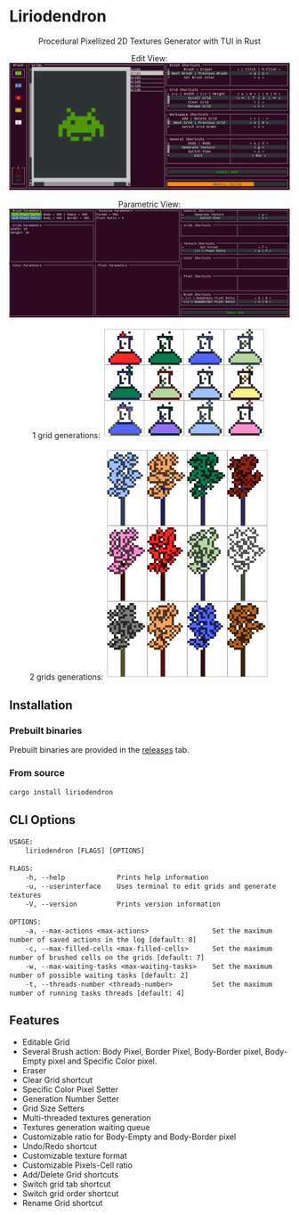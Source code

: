 # Liriodendron

<div align="center">

Procedural Pixellized 2D Textures Generator with TUI in Rust

Edit View:
<img src="./assets/Liriodendron_editview_0_2_0.png" />

Parametric View:
<img src="./assets/Liriodendron_parametricview_0_2_0.png" />

1 grid generations:
<img src="./assets/1gridtextures.png" />

2 grids generations:
<img src="./assets/composedtextures.png" />

</div>

## Installation

### Prebuilt binaries

Prebuilt binaries are provided in the [releases](https://github.com/pabtomas/liriodendron/releases) tab.

### From source

```bash
cargo install liriodendron
```

## CLI Options

```
USAGE:
    liriodendron [FLAGS] [OPTIONS]

FLAGS:
    -h, --help             Prints help information
    -u, --userinterface    Uses terminal to edit grids and generate textures
    -V, --version          Prints version information

OPTIONS:
    -a, --max-actions <max-actions>                Set the maximum number of saved actions in the log [default: 8]
    -c, --max-filled-cells <max-filled-cells>      Set the maximum number of brushed cells on the grids [default: 7]
    -w, --max-waiting-tasks <max-waiting-tasks>    Set the maximum number of possible waiting tasks [default: 2]
    -t, --threads-number <threads-number>          Set the maximum number of running tasks threads [default: 4]
```

## Features

 - Editable Grid
 - Several Brush action: Body Pixel, Border Pixel, Body-Border pixel, Body-Empty pixel and Specific Color pixel.
 - Eraser
 - Clear Grid shortcut
 - Specific Color Pixel Setter
 - Generation Number Setter
 - Grid Size Setters
 - Multi-threaded textures generation
 - Textures generation waiting queue
 - Customizable ratio for Body-Empty and Body-Border pixel
 - Undo/Redo shortcut
 - Customizable texture format
 - Customizable Pixels-Cell ratio
 - Add/Delete Grid shortcuts
 - Switch grid tab shortcut
 - Switch grid order shortcut
 - Rename Grid shortcut
